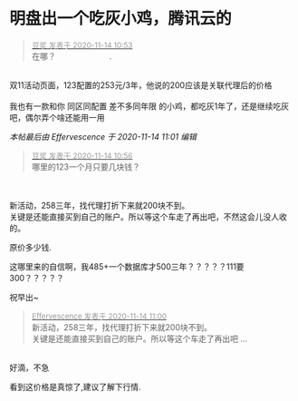 # 明盘出一个吃灰小鸡，腾讯云的


<div class="quote"><blockquote><font size="2"><a href="https://www.hostloc.com/forum.php?mod=redirect&amp;goto=findpost&amp;pid=9452212&amp;ptid=766530" target="_blank"><font color="#999999">豆浆 发表于 2020-11-14 10:53</font></a></font><br />
在哪？&nbsp; &nbsp;&nbsp; &nbsp;&nbsp; &nbsp;&nbsp; &nbsp;&nbsp; &nbsp;&nbsp; &nbsp;&nbsp; &nbsp;&nbsp; &nbsp;.</blockquote></div><br />
双11活动页面，123配置的253元/3年，他说的200应该是关联代理后的价格<br />
<br />
我也有一款和你 同区同配置 差不多同年限 的小鸡，都吃灰1年了，还是继续吃灰吧，偶尔弄个啥还能用一用<img src="static/image/smiley/default/lol.gif" smilieid="12" border="0" alt="" />

<i class="pstatus"> 本帖最后由 Effervescence 于 2020-11-14 11:01 编辑 </i><br />
<div class="quote"><blockquote><font size="2"><a href="https://www.hostloc.com/forum.php?mod=redirect&amp;goto=findpost&amp;pid=9452228&amp;ptid=766530" target="_blank"><font color="#999999">豆浆 发表于 2020-11-14 10:56</font></a></font><br />
哪里的123一个月只要几块钱？</blockquote></div><br />
<br />
新活动，258三年，找代理打折下来就200块不到。<br />
关键是还能直接买到自己的账户。所以等这个车走了再出吧，不然这会儿没人收的。

原价多少钱.

这哪里来的自信啊，我485+一个数据库才500三年？？？？？111要300？？？？？

祝早出~<img src="static/image/smiley/default/smile.gif" smilieid="1" border="0" alt="" />

<div class="quote"><blockquote><font size="2"><a href="https://www.hostloc.com/forum.php?mod=redirect&amp;goto=findpost&amp;pid=9452251&amp;ptid=766530" target="_blank"><font color="#999999">Effervescence 发表于 2020-11-14 11:00</font></a></font><br />
新活动，258三年，找代理打折下来就200块不到。<br />
关键是还能直接买到自己的账户。所以等这个车走了再出吧 ...</blockquote></div><br />
好滴，不急

看到这价格是真惊了,建议了解下行情.
